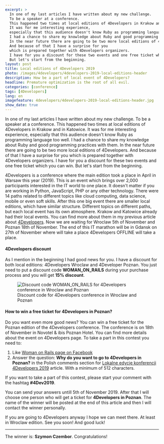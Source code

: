 ```yaml
---
excerpt: >
  In one of my last articles I have written about my new challenge.
  To be a speaker at a conference.
  This happened two times at local editions of 4Developers in Krakow and in Katowice.
  It was for me interesting experience,
  especially that this audience doesn't know Ruby as programming language too well.
  I had a chance to share my knowledge about Ruby and good programming practices with them.
  In the near future there are going to be two more local editions of 4Developers.
  And because of that I have a surprise for you
  which is prepared together with 4Developers organizers.
  I have for you a discount for these two events and one free ticket which you can win.
  But let's start from the beginning.
layout: post
title: Local editions of 4Developers 2019
photo: /images/4developers/4developers-2019-local-editions-header
description: How be a part of local event of 4Developers?
headline: Premature optimization is the root of all evil.
categories: [conference]
tags: [4Developers]
lang: en
imagefeature: 4developers/4developers-2019-local-editions-header.jpg
show_date: true
---
```


In one of my last articles I have written about my new challenge. To be a speaker at a conference. This happened two times at local editions of 4Developers in Krakow and in Katowice. It was for me interesting experience, especially that this audience doesn't know Ruby as programming language too well. I had a chance to share my knowledge about Ruby and good programming practices with them. In the near future there are going to be two more local editions of 4Developers. And because of that I have a surprise for you which is prepared together with 4Developers organizers. I have for you a discount for these two events and one free ticket which you can win. But let's start from the beginning.

<!--break-->

4Developers is a conference where the main edition took a place in April in Warsaw this year (2019). This is an event which brings over 2,000 participants interested in the IT world to one place. It doesn't matter if you are working in Python, JavaScript, PHP or any other technology. There were 14 paths related to different topics like cloud computing, data science, mobile or even soft skills. After this one big event there are smaller local editions, which have similar structure. Different topics on different paths, but each local event has its own atmosphere. Krakow and Katowice already had their local events. You can find more about them in my previous article about [4Developers]({{site.baseurl}}/4developers-2019 "4Developers 2019"). Now we are waiting for Wroclaw 5th of November and Poznan 18th of November. The end of this IT marathon will be in Gdansk on 27th of November where will take a place 4Developers OFFLINE will take a place.

#### 4Developers discount

As I mention in the beginning I had good news for you. I have a discount for both local editions: 4Developers Wroclaw and 4Developer Poznan. You just need to put a discount code **WOMAN_ON_RAILS** during your purchase process and you will get **15% discount**.

<figure>
  <img src="{{ site.baseurl_root }}/images/4developers/4developers-2019-local-editions-discount-womanonrails.jpg" alt='Discount code WOMAN_ON_RAILS for 4Developers conference in Wroclaw and Poznan'>
  <figcaption>Discount code for 4Developers conference in Wroclaw and Poznan</figcaption>
</figure>

#### How to win a free ticket for 4Developers in Poznan?

Do you want even more good news? You can win a free ticket for the Poznan edition of the 4Developers conference. The conference is on 18th of November in Novotel & ibis Poznan Hotel. You can find more details about the event on 4Developers page.
To take a part in this contest you need to:

1. Like [Woman on Rails page on Facebook](https://www.facebook.com/107403177317825/ "Woman on Rails Facebook page")
2. Answer the question: **Why do you want to go to 4Developers in Poznan?** in the Polish comments section for [Lokalne edycje konferencji 4Developers 2019]({{site.baseurl}}/pl/4developers-local-events-2019 "4Developers - local events") article. With a minimum of 512 characters.

If you want to take a part of this contest, please start your comment with the hashtag **#4Dev2019**.

You can send your answers untill 5th of November 2019. After that I will choose one person who will get a ticket for **4Developers in Poznan**. The name of the winner will be posted at the end of this article and then I will contact the winner personally.

If you are going to 4Developers anyway I hope we can meet there. At least in Wroclaw edition. See you soon! And good luck!

<hr>

The winner is: **Szymon Czembor**. Congratulations!

